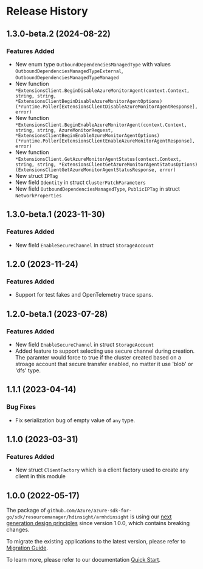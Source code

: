 # Release History

## 1.3.0-beta.2 (2024-08-22)
### Features Added

- New enum type `OutboundDependenciesManagedType` with values `OutboundDependenciesManagedTypeExternal`, `OutboundDependenciesManagedTypeManaged`
- New function `*ExtensionsClient.BeginDisableAzureMonitorAgent(context.Context, string, string, *ExtensionsClientBeginDisableAzureMonitorAgentOptions) (*runtime.Poller[ExtensionsClientDisableAzureMonitorAgentResponse], error)`
- New function `*ExtensionsClient.BeginEnableAzureMonitorAgent(context.Context, string, string, AzureMonitorRequest, *ExtensionsClientBeginEnableAzureMonitorAgentOptions) (*runtime.Poller[ExtensionsClientEnableAzureMonitorAgentResponse], error)`
- New function `*ExtensionsClient.GetAzureMonitorAgentStatus(context.Context, string, string, *ExtensionsClientGetAzureMonitorAgentStatusOptions) (ExtensionsClientGetAzureMonitorAgentStatusResponse, error)`
- New struct `IPTag`
- New field `Identity` in struct `ClusterPatchParameters`
- New field `OutboundDependenciesManagedType`, `PublicIPTag` in struct `NetworkProperties`


## 1.3.0-beta.1 (2023-11-30)
### Features Added

- New field `EnableSecureChannel` in struct `StorageAccount`


## 1.2.0 (2023-11-24)
### Features Added

- Support for test fakes and OpenTelemetry trace spans.


## 1.2.0-beta.1 (2023-07-28)
### Features Added

- New field `EnableSecureChannel` in struct `StorageAccount`
- Added feature to support selecting use secure channel during creation. The paramter would force to true if the cluster created based on a stroage account that secure transfer enabled, no matter it use 'blob' or 'dfs' type.

## 1.1.1 (2023-04-14)
### Bug Fixes

- Fix serialization bug of empty value of `any` type.


## 1.1.0 (2023-03-31)
### Features Added

- New struct `ClientFactory` which is a client factory used to create any client in this module


## 1.0.0 (2022-05-17)

The package of `github.com/Azure/azure-sdk-for-go/sdk/resourcemanager/hdinsight/armhdinsight` is using our [next generation design principles](https://azure.github.io/azure-sdk/general_introduction.html) since version 1.0.0, which contains breaking changes.

To migrate the existing applications to the latest version, please refer to [Migration Guide](https://aka.ms/azsdk/go/mgmt/migration).

To learn more, please refer to our documentation [Quick Start](https://aka.ms/azsdk/go/mgmt).
